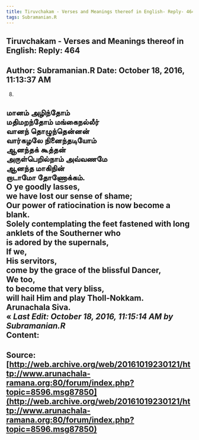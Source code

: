 ```yaml
--- 
title: Tiruvchakam - Verses and Meanings thereof in English- Reply- 464   
tags: Subramanian.R  
---  
```

##  Tiruvchakam - Verses and Meanings thereof in English: Reply: 464  
Author: Subramanian.R       Date: October 18, 2016, 11:13:37 AM  
---  
8.   
மானம் அழிந்தோம்   
 மதிமறந்தோம் மங்கைநல்லீர்   
வானந் தொழுந்தென்னன்   
 வார்கழலே நினைந்தடியோம்   
ஆனந்தக் கூத்தன்   
 அருள்பெறில்நாம் அவ்வணமே   
ஆனந்த மாகிநின்   
 றாடாமோ தோணோக்கம்.   
O ye goodly lasses,   
we have lost our sense of shame;   
Our power of ratiocination is now become a blank.   
Solely contemplating the feet fastened with long anklets of the Southerner who  
is adored by the supernals,   
If we,   
His servitors,   
come by the grace of the blissful Dancer,   
We too,   
to become that very bliss,   
will hail Him and play Tholl-Nokkam.   
Arunachala Siva.  
« _Last Edit: October 18, 2016, 11:15:14 AM by Subramanian.R_  
Content:
 ---  
Source:[http://web.archive.org/web/20161019230121/http://www.arunachala-ramana.org:80/forum/index.php?topic=8596.msg87850](http://web.archive.org/web/20161019230121/http://www.arunachala-ramana.org:80/forum/index.php?topic=8596.msg87850)   
---  

